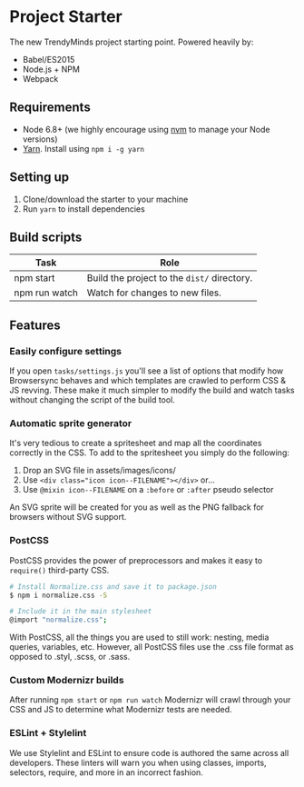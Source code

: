 # Project Starter
The new TrendyMinds project starting point. Powered heavily by:

* Babel/ES2015
* Node.js + NPM
* Webpack

## Requirements
* Node 6.8+ (we highly encourage using [nvm](https://github.com/creationix/nvm) to manage your Node versions)
* [Yarn](https://yarnpkg.com/). Install using `npm i -g yarn`

## Setting up
1. Clone/download the starter to your machine
2. Run `yarn` to install dependencies

## Build scripts
| Task          | Role                                              |
|---------------|---------------------------------------------------|
| npm start     | Build the project to the `dist/` directory.       |
| npm run watch | Watch for changes to new files.                   |

## Features

### Easily configure settings
If you open `tasks/settings.js` you'll see a list of options that modify how Browsersync behaves and which templates are crawled to perform CSS & JS revving. These make it much simpler to modify the build and watch tasks without changing the script of the build tool.

### Automatic sprite generator
It's very tedious to create a spritesheet and map all the coordinates correctly in the CSS. To add to the spritesheet you simply do the following:

1. Drop an SVG file in assets/images/icons/
2. Use `<div class="icon icon--FILENAME"></div>` or...
2. Use `@mixin icon--FILENAME` on a `:before` or `:after` pseudo selector

An SVG sprite will be created for you as well as the PNG fallback for browsers without SVG support.

### PostCSS
PostCSS provides the power of preprocessors and makes it easy to `require()` third-party CSS.

```sh
# Install Normalize.css and save it to package.json
$ npm i normalize.css -S

# Include it in the main stylesheet
@import "normalize.css";
```

With PostCSS, all the things you are used to still work: nesting, media queries, variables, etc. However, all PostCSS files use the .css file format as opposed to .styl, .scss, or .sass.

### Custom Modernizr builds
After running `npm start` or `npm run watch` Modernizr will crawl through your CSS and JS to determine what Modernizr tests are needed.

### ESLint + Stylelint
We use Stylelint and ESLint to ensure code is authored the same across all developers. These linters will warn you when using classes, imports, selectors, require, and more in an incorrect fashion.
